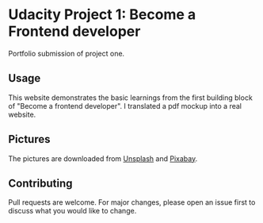 # Udacity Project 1: Become a Frontend developer
Portfolio submission of project one.  

## Usage

This website demonstrates the basic learnings from the first building block of "Become a frontend developer". 
I translated a pdf mockup into a real website. 

## Pictures
The pictures are downloaded from [Unsplash](https://unsplash.com/) and [Pixabay](https://pixabay.com/de/). 

## Contributing
Pull requests are welcome. For major changes, please open an issue first to discuss what you would like to change.


